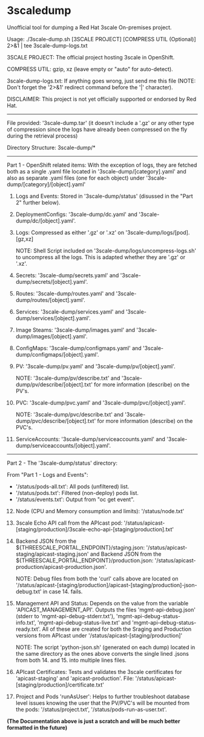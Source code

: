 # 3scaledump
Unofficial tool for dumping a Red Hat 3scale On-premises project.

Usage: ./3scale-dump.sh [3SCALE PROJECT] [COMPRESS UTIL (Optional)] 2>&1 | tee 3scale-dump-logs.txt

3SCALE PROJECT: The official project hosting 3scale in OpenShift.

COMPRESS UTIL: gzip, xz (leave empty or "auto" for auto-detect).

3scale-dump-logs.txt: If anything goes wrong, just send me this file (NOTE: Don't forget the '2>&1' redirect command before the '|' character).

DISCLAIMER: This project is not yet officially supported or endorsed by Red Hat.

---

File provided: '3scale-dump.tar' (it doesn't include a '.gz' or any other type of compression since the logs have already been compressed on the fly during the retrieval process)

Directory Structure: 3scale-dump/*

---

Part 1 - OpenShift related items: With the exception of logs, they are fetched both as a single .yaml file located in '3scale-dump/[category].yaml' and also as separate .yaml files (one for each object) under '3scale-dump/[category]/[object].yaml'

1. Logs and Events: Stored in '3scale-dump/status' (disussed in the "Part 2" further below).

2. DeploymentConfigs: '3scale-dump/dc.yaml' and '3scale-dump/dc/[object].yaml'.
  
3. Logs: Compressed as either '.gz' or '.xz' on '3scale-dump/logs/[pod].[gz,xz]
  
    NOTE: Shell Script included on '3scale-dump/logs/uncompress-logs.sh' to uncompress all the logs. This is adapted whether they are '.gz' or '.xz'.
  
4. Secrets: '3scale-dump/secrets.yaml' and '3scale-dump/secrets/[object].yaml'.
  
5. Routes: '3scale-dump/routes.yaml' and '3scale-dump/routes/[object].yaml'.
  
6. Services: '3scale-dump/services.yaml' and '3scale-dump/services/[object].yaml'.
  
7. Image Steams: '3scale-dump/images.yaml' and '3scale-dump/images/[object].yaml'.
  
8. ConfigMaps: '3scale-dump/configmaps.yaml' and '3scale-dump/configmaps/[object].yaml'.
  
9. PV: '3scale-dump/pv.yaml' and '3scale-dump/pv/[object].yaml'.
  
    NOTE: '3scale-dump/pv/describe.txt' and '3scale-dump/pv/describe/[object].txt' for more information (describe) on the PV's.
  
10. PVC: '3scale-dump/pvc.yaml' and '3scale-dump/pvc/[object].yaml'.
  
    NOTE: '3scale-dump/pvc/describe.txt' and '3scale-dump/pvc/describe/[object].txt' for more information (describe) on the PVC's.
  
11. ServiceAccounts: '3scale-dump/serviceaccounts.yaml' and '3scale-dump/serviceaccounts/[object].yaml'.
  
---

Part 2 - The '3scale-dump/status' directory:

From "Part 1 - Logs and Events":
  - '/status/pods-all.txt': All pods (unfiltered) list.
  - '/status/pods.txt': Filtered (non-deploy) pods list.
  - '/status/events.txt': Output from "oc get event".

12. Node (CPU and Memory consumption and limits): '/status/node.txt'

13. 3scale Echo API call from the APIcast pod: '/status/apicast-[staging/production]/3scale-echo-api-[staging/production].txt'

14. Backend JSON from the ${THREESCALE_PORTAL_ENDPOINT}/staging.json: '/status/apicast-staging/apicast-staging.json' and Backend JSON from the ${THREESCALE_PORTAL_ENDPOINT}/production.json: '/status/apicast-production/apicast-production.json'.

    NOTE: Debug files from both the 'curl' calls above are located on '/status/apicast-[staging/production]/apicast-[staging/production]-json-debug.txt' in case 14. fails.
  
15. Management API and Status: Depends on the value from the variable 'APICAST_MANAGEMENT_API'. Outputs the files 'mgmt-api-debug.json' (stderr to 'mgmt-api-debug-stderr.txt'), 'mgmt-api-debug-status-info.txt', 'mgmt-api-debug-status-live.txt' and 'mgmt-api-debug-status-ready.txt'. All of these are created for both the Sraging and Production versions from APIcast under '/status/apicast-[staging/production]'

    NOTE: The script 'python-json.sh' (generated on each dump) located in the same directory as the ones above converts the single lined .jsons from both 14. and 15. into multiple lines files.
  
16. APIcast Certificates: Tests and validates the 3scale certificates for 'apicast-staging' and 'apicast-production'. File: '/status/apicast-[staging/production]/certificate.txt'

17. Project and Pods 'runAsUser': Helps to further troubleshoot database level issues knowing the user that the PV/PVC's will be mounted from the pods: '/status/project.txt', '/status/pods-run-as-user.txt'.


<b>(The Documentation above is just a scratch and will be much better formatted in the future)</b>

